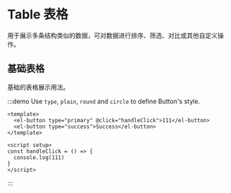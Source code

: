 # Table 表格

用于展示多条结构类似的数据，可对数据进行排序、筛选、对比或其他自定义操作。

## 基础表格

基础的表格展示用法。

:::demo Use `type`, `plain`, `round` and `circle` to define Button's style.

```vue
<template>
  <el-button type="primary" @click="handleClick">111</el-button>
  <el-button type="success">Success</el-button>
</template>

<script setup>
const handleClick = () => {
  console.log(111)
}
</script>
```

:::




[comment]: <> (@[code]&#40;../../examples/table/base-table.vue&#41;)